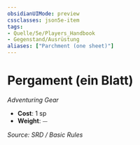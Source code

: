 ```yaml
---
obsidianUIMode: preview
cssclasses: json5e-item
tags:
- Quelle/5e/Players_Handbook
- Gegenstand/Ausrüstung
aliases: ["Parchment (one sheet)"]
---
```

# Pergament (ein Blatt)
*Adventuring Gear*  

- **Cost**: 1 sp
- **Weight**: ⏤

*Source: SRD / Basic Rules*